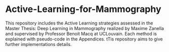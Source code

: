 # Active-Learning-for-Mammography
This repository includes the Active Learning strategies assessed in the Master Thesis: Deep Learning in Mammography realized by Maxime Zanella and supervised by Professor Benoit Macq at UCLouvain.
Each method is explained with pseudo-code in the Appendices. tTis repository aims to give further implementations details.
